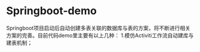 # Springboot-demo
Springboot项目启动后自动创建多表关联的数据库与表的方案，将不断进行相关方案的完善。目前代码demo里主要有以上几种：
1.模仿Activiti工作流自动建库与建表机制；